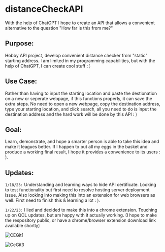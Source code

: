 # distanceCheckAPI
With the help of ChatGPT I hope to create an API that allows a convenient alternative to the question "How far is this from me?"


## Purpose: 
Hobby API project, develop convenient distance checker from "static" starting address. 
I am limited in my programming capabilities, but with the help of ChatGPT, I can create cool stuff : )


## Use Case:
Rather than having to input the starting location and paste the destionation on a new
or seperate webpage, if this functions properly, it can save the extra steps. No need to open a new
webpage, copy the destination address, type your starting location, and click search, all you need
to do is input the destination address and the hard work will be done by this API : )

## Goal:

Learn, demonstrate, and hope a smarter person is able to take this idea and make it leagues better.
If I happen to put all my eggs in the basket and produce a working final result, I hope it provides
a convenience to its users : ).


## Updates:

```1/18/23:``` Understanding and learning ways to hide API certificate. Looking to test functionality but
first need to resolve hosting server deployment issue. Also looking into making this into an extension
for web browsers as well. First need to finish this & learning a lot : ).

```1/22/23:``` I lied and decided to make this into a chrome extension. Touching up on QOL updates, but am happy with it actually working.
(I hope to make the respository public, or have a chrome/browser extension download link available shortly)


![CEGit1](https://user-images.githubusercontent.com/94518180/213937950-690c0ee4-0b5e-4cd9-a383-8c4b66ec1f93.PNG)

![CeGit3](https://user-images.githubusercontent.com/94518180/213937931-623a0662-7231-44ce-9fc0-feb2c7a093f5.PNG)
